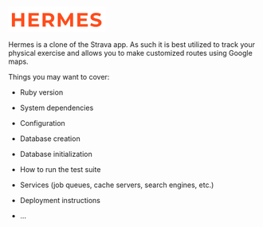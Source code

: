 ![alt text](https://github.com/AAfghahi/Hermes/blob/master/app/assets/images/logo.png)

Hermes is a clone of the Strava app. As such it is best utilized to track your physical exercise and allows you to make customized routes using Google maps. 



Things you may want to cover:

* Ruby version

* System dependencies

* Configuration

* Database creation

* Database initialization

* How to run the test suite

* Services (job queues, cache servers, search engines, etc.)

* Deployment instructions

* ...
